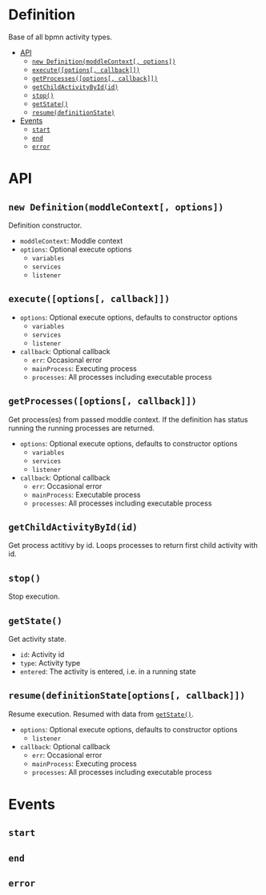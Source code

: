 Definition
==========

Base of all bpmn activity types.

<!-- toc -->

- [API](#api)
  - [`new Definition(moddleContext[, options])`](#new-definitionmoddlecontext-options)
  - [`execute([options[, callback]])`](#executeoptions-callback)
  - [`getProcesses([options[, callback]])`](#getprocessesoptions-callback)
  - [`getChildActivityById(id)`](#getchildactivitybyidid)
  - [`stop()`](#stop)
  - [`getState()`](#getstate)
  - [`resume(definitionState)`](#resumedefinitionstate)
- [Events](#events)
  - [`start`](#start)
  - [`end`](#end)
  - [`error`](#error)

<!-- tocstop -->

# API

## `new Definition(moddleContext[, options])`

Definition constructor.

- `moddleContext`: Moddle context
- `options`: Optional execute options
  - `variables`
  - `services`
  - `listener`

## `execute([options[, callback]])`

- `options`: Optional execute options, defaults to constructor options
  - `variables`
  - `services`
  - `listener`
- `callback`: Optional callback
  - `err`: Occasional error
  - `mainProcess`: Executing process
  - `processes`: All processes including executable process

## `getProcesses([options[, callback]])`

Get process(es) from passed moddle context. If the definition has status running the running processes are returned.

- `options`: Optional execute options, defaults to constructor options
  - `variables`
  - `services`
  - `listener`
- `callback`: Optional callback
  - `err`: Occasional error
  - `mainProcess`: Executable process
  - `processes`: All processes including executable process

## `getChildActivityById(id)`

Get process actitivy by id. Loops processes to return first child activity with id.

## `stop()`

Stop execution.

## `getState()`

Get activity state.

- `id`: Activity id
- `type`: Activity type
- `entered`: The activity is entered, i.e. in a running state

## `resume(definitionState[options[, callback]])`

Resume execution. Resumed with data from [`getState()`](#getstate).

- `options`: Optional execute options, defaults to constructor options
  - `listener`
- `callback`: Optional callback
  - `err`: Occasional error
  - `mainProcess`: Executing process
  - `processes`: All processes including executable process

# Events

## `start`
## `end`
## `error`
